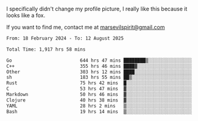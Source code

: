 I specifically didn't change my profile picture, I really like this because it looks like a fox.

If you want to find me, contact me at marsevilspirit@gmail.com

<!--START_SECTION:waka-->

```txt
From: 18 February 2024 - To: 12 August 2025

Total Time: 1,917 hrs 58 mins

Go                         644 hrs 47 mins ████████▒░░░░░░░░░░░░░░░░   33.62 %
C++                        355 hrs 46 mins ████▓░░░░░░░░░░░░░░░░░░░░   18.55 %
Other                      303 hrs 12 mins ████░░░░░░░░░░░░░░░░░░░░░   15.81 %
sh                         183 hrs 55 mins ██▒░░░░░░░░░░░░░░░░░░░░░░   09.59 %
Rust                       75 hrs 42 mins  █░░░░░░░░░░░░░░░░░░░░░░░░   03.95 %
C                          53 hrs 47 mins  ▓░░░░░░░░░░░░░░░░░░░░░░░░   02.80 %
Markdown                   50 hrs 46 mins  ▓░░░░░░░░░░░░░░░░░░░░░░░░   02.65 %
Clojure                    40 hrs 38 mins  ▓░░░░░░░░░░░░░░░░░░░░░░░░   02.12 %
YAML                       28 hrs 2 mins   ▒░░░░░░░░░░░░░░░░░░░░░░░░   01.46 %
Bash                       19 hrs 14 mins  ▒░░░░░░░░░░░░░░░░░░░░░░░░   01.00 %
```

<!--END_SECTION:waka-->
